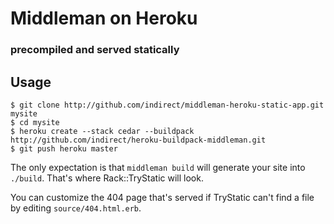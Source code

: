 # Middleman on Heroku
### precompiled and served statically

## Usage

    $ git clone http://github.com/indirect/middleman-heroku-static-app.git mysite
    $ cd mysite
    $ heroku create --stack cedar --buildpack http://github.com/indirect/heroku-buildpack-middleman.git
    $ git push heroku master

The only expectation is that `middleman build` will generate your site into `./build`. That's where Rack::TryStatic will look.

You can customize the 404 page that's served if TryStatic can't find a file by editing `source/404.html.erb`.
